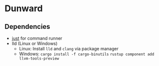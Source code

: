 # Dunward

## Dependencies

- [just](https://github.com/casey/just) for command runner
- lld (Linux or Windows)
  - Linux: Install `lld` and `clang` via package manager
  - Windows:
    `cargo install -f cargo-binutils`
    `rustup component add llvm-tools-preview`
